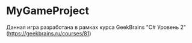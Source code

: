 # MyGameProject
Данная игра разработана в рамках курса GeekBrains "C# Уровень 2" (https://geekbrains.ru/courses/81)

